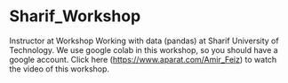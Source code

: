 # Sharif_Workshop
Instructor at Workshop Working with data (pandas) at Sharif University of Technology. We use google colab in this workshop, so you should have a google account. Click here (https://www.aparat.com/Amir_Feiz) to watch the video of this workshop.
